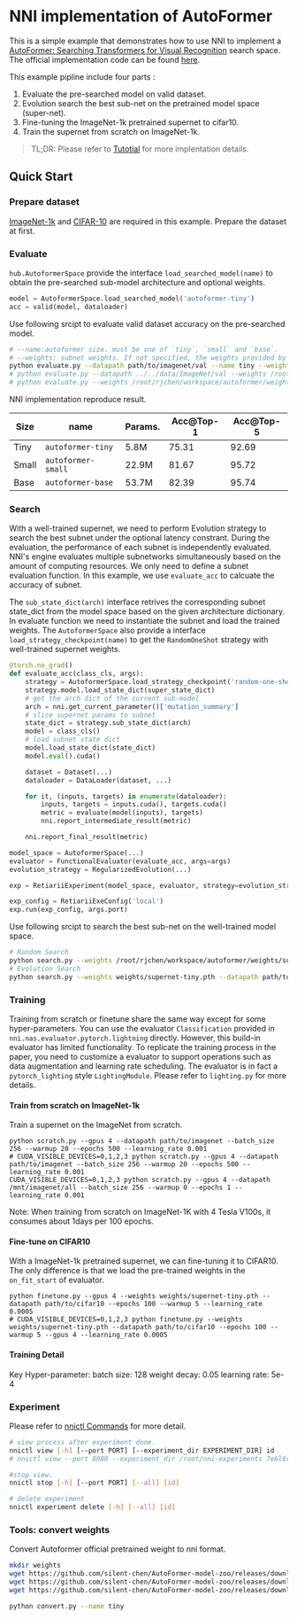 # NNI implementation of AutoFormer
This is a simple example that demonstrates how to use NNI to implement a [AutoFormer: Searching Transformers for Visual Recognition](https://openaccess.thecvf.com/content/ICCV2021/html/Chen_AutoFormer_Searching_Transformers_for_Visual_Recognition_ICCV_2021_paper.html) search space. The official implementation code can be found [here](https://github.com/microsoft/Cream/tree/main/AutoFormer). 

This example pipline include four parts :

1. Evaluate the pre-searched model on valid dataset.
2. Evolution search the best sub-net on the pretrained model space (super-net).
3. Fine-tuning the ImageNet-1k pretrained supernet to cifar10.
4. Train the supernet from scratch on ImageNet-1k.

> TL;DR: Please refer to [Tutotial](tutorials.md) for more implentation details.

## Quick Start
### Prepare dataset
[ImageNet-1k](https://www.image-net.org/) and [CIFAR-10](https://www.cs.toronto.edu/~kriz/cifar.html) are required in this example. Prepare the dataset at first.

### Evaluate
`hub.AutoformerSpace` provide the interface `load_searched_model(name)` to obtain the pre-searched sub-model architecture and optional weights.

```python
model = AutoformerSpace.load_searched_model('autoformer-tiny')
acc = valid(model, dataloader)
```

Use following srcipt to evaluate valid dataset accuracy on the pre-searched model.

```bash
# --name:autoformer size. must be one of `tiny`, `small` and `base`.
# --weights: subnet weights. If not specified, the weights provided by NNI are used
python evaluate.py --datapath path/to/imagenet/val --name tiny --weights path/to/weights.pth
# python evaluate.py --datapath ../../data/ImageNet/val --weights /root/rjchen/workspace/devnni/weights/tiny.pth
# python evaluate.py --weights /root/rjchen/workspace/autoformer/weights/supernet20220822.pth --datapath ../../data/ImageNet/val
```

NNI implementation reproduce result.

| Size  |        name        | Params. | Acc@Top-1 | Acc@Top-5 |
|-------|--------------------|---------|-----------|-----------|
| Tiny  | `autoformer-tiny`  |   5.8M  |  75.31    |   92.69   |
| Small | `autoformer-small` |  22.9M  |  81.67    |   95.72   |
| Base  | `autoformer-base`  |  53.7M  |  82.39    |   95.74   |


### Search
With a well-trained supernet, we need to perform Evolution strategy to search the best subnet under the optional latency constrant. 
During the evaluation, the performance of each subnet is independently evaluated. NNI's engine evaluates multiple subnetworks simultaneously based on the amount of computing resources. We only need to define a subnet evaluation function. In this example, we use `evaluate_acc` to calcuate the accuracy of subnet. 



The `sub_state_dict(arch)` interface retrives the corresponding subnet state_dict from the model space based on the given architecture dictionary. In evaluate function we need to instantiate the subnet and load the trained weights. The `AutoformerSpace` also provide a interface `load_strategy_checkpoint(name)` to get the `RandomOneShot` strategy with well-trained supernet weights.




```python
@torch.no_grad()
def evaluate_acc(class_cls, args):
    strategy = AutoformerSpace.load_strategy_checkpoint('random-one-shot-tiny')
    strategy.model.load_state_dict(super_state_dict)
    # get the arch dict of the current sub-model
    arch = nni.get_current_parameter()['mutation_summary']
    # slice supernet params to subnet
    state_dict = strategy.sub_state_dict(arch)
    model = class_cls()
    # load subnet state dict
    model.load_state_dict(state_dict)
    model.eval().cuda()

    dataset = Dataset(...)
    dataloader = DataLoader(dataset, ...)

    for it, (inputs, targets) in enumerate(dataloader):
        inputs, targets = inputs.cuda(), targets.cuda()
        metric = evaluate(model(inputs), targets)
        nni.report_intermediate_result(metric)

    nni.report_final_result(metric)

model_space = AutoformerSpace(...)
evaluator = FunctionalEvaluator(evaluate_acc, args=args)
evolution_strategy = RegularizedEvolution(...)

exp = RetiariiExperiment(model_space, evaluator, strategy=evolution_strategy)

exp_config = RetiariiExeConfig('local')
exp.run(exp_config, args.port)
```

Use following srcipt to search the best sub-net on the well-trained model space.

```bash
# Random Search
python search.py --weights /root/rjchen/workspace/autoformer/weights/supernet20220822.pth --datapath ../../data/ImageNet/val
# Evolution Search
python search.py --weights weights/supernet-tiny.pth --datapath path/to/cifar10 --evolution --evolution-sample-size 100 --evolution-population-size 50 --evolution-cycles 1000
```


### Training
Training from scratch or finetune share the same way except for some hyper-parameters. You can use the evaluator `Classification` provided in `nni.nas.evaluator.pytorch.lightning` directly. However, this build-in evaluator has limited functionality. To replicate the training process in the paper, you need to customize a evaluator to support operations such as data augmentation and learning rate scheduling. The evaluator is in fact a `pytorch_lighting` style `LightingModule`. Please refer to `lighting.py` for more details.
#### Train from scratch on ImageNet-1k
Train a supernet on the ImageNet from scratch. 

```
python scratch.py --gpus 4 --datapath path/to/imagenet --batch_size 256 --warmup 20 --epochs 500 --learning_rate 0.001
# CUDA_VISIBLE_DEVICES=0,1,2,3 python scratch.py --gpus 4 --datapath path/to/imagenet --batch_size 256 --warmup 20 --epochs 500 --learning_rate 0.001
CUDA_VISIBLE_DEVICES=0,1,2,3 python scratch.py --gpus 4 --datapath /mnt/imagenet/all --batch_size 256 --warmup 0 --epochs 1 --learning_rate 0.001
```

Note: When training from scratch on ImageNet-1K with 4 Tesla V100s, it consumes about 1days per 100 epochs. 

#### Fine-tune on CIFAR10
With a ImageNet-1k pretrained supernet, we can fine-tuning it to CIFAR10. The only difference is that we load the pre-trained weights in the `on_fit_start` of evaluator.
```
python finetune.py --gpus 4 --weights weights/supernet-tiny.pth --datapath path/to/cifar10 --epochs 100 --warmup 5 --learning_rate 0.0005
# CUDA_VISIBLE_DEVICES=0,1,2,3 python finetune.py --weights weights/supernet-tiny.pth --datapath path/to/cifar10 --epochs 100 --warmup 5 --gpus 4 --learning_rate 0.0005
```

#### Training Detail
Key Hyper-parameter:
batch size: 128
weight decay: 0.05
learning rate: 5e-4


### Experiment
Please refer to [nnictl Commands](https://nni.readthedocs.io/zh/stable/reference/nnictl.html) for more detail.

```bash
# view process after experiment done.
nnictl view [-h] [--port PORT] [--experiment_dir EXPERIMENT_DIR] id
# nnictl view --port 8080 --experiment_dir /root/nni-experiments 7e6l8rqd

#stop view.
nnictl stop [-h] [--port PORT] [--all] [id]

# delete experiment
nnictl experiment delete [-h] [--all] [id]


```
### Tools: convert weights
Convert Autoformer official pretrained weight to nni format.

``` bash
mkdir weights
wget https://github.com/silent-chen/AutoFormer-model-zoo/releases/download/v1.0/supernet-tiny.pth -O weights/official-supernet-tiny.pth
wget https://github.com/silent-chen/AutoFormer-model-zoo/releases/download/v1.0/supernet-small.pth -O weights/official-supernet-small.pth
wget https://github.com/silent-chen/AutoFormer-model-zoo/releases/download/v1.0/supernet-base.pth -O weights/official-supernet-base.pth

python convert.py --name tiny 
```
